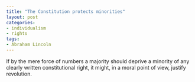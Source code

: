 ```yaml
---
title: "The Constitution protects minorities"
layout: post
categories:
- individualism
- rights
tags:
- Abraham Lincoln
---
```


If by the mere force of numbers a majority should deprive a minority of any clearly written constitutional right, it might, in a moral point of view, justify revolution.